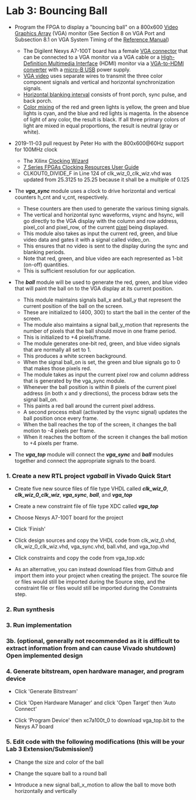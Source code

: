 # Lab 3: Bouncing Ball

* Program the FPGA to display a "bouncing ball" on a 800x600 [Video Graphics Array](https://en.wikipedia.org/wiki/Video_Graphics_Array) (VGA) monitor (See Section 8 on VGA Port and Subsection 8.1 on VGA System Timing of the [Reference Manual]( https://reference.digilentinc.com/_media/reference/programmable-logic/nexys-a7/nexys-a7_rm.pdf))
  * The Digilent Nexys A7-100T board has a female [VGA connector](https://en.wikipedia.org/wiki/VGA_connector) that can be connected to a VGA monitor via a VGA cable or a [High-Definition Multimedia Interface](https://en.wikipedia.org/wiki/HDMI) (HDMI) monitor via a [VGA-to-HDMI converter](https://www.ventioncable.com/product/vga-to-hdmi-converter/) with a [micro-B USB](https://en.wikipedia.org/wiki/USB_hardware) power supply.
  * [VGA video](https://web.mit.edu/6.111/www/s2004/NEWKIT/vga.shtml) uses separate wires to transmit the three color component signals and vertical and horizontal synchronization signals.
  * [Horizontal blanking interval](https://en.wikipedia.org/wiki/Horizontal_blanking_interval) consists of front porch, sync pulse, and back porch.
  * [Color mixing](https://en.wikipedia.org/wiki/Color_mixing) of the red and green lights is yellow, the green and blue lights is cyan, and the blue and red lights is magenta. In the absence of light of any color, the result is black. If all three primary colors of light are mixed in equal proportions, the result is neutral (gray or white).

* 2019-11-03 pull request by Peter Ho with the 800x600@60Hz support for 100MHz clock
  * The Xilinx [Clocking Wizard](https://www.xilinx.com/products/intellectual-property/clocking_wizard.html)
  * [7 Series FPGAs Clocking Resources User Guide](https://www.xilinx.com/support/documentation/user_guides/ug472_7Series_Clocking.pdf)
  * CLKOUT0_DIVIDE_F in Line 124 of clk_wiz_0_clk_wiz.vhd was updated from 25.3125 to 25.25 because it shall be a multiple of 0.125

* The **_vga_sync_** module uses a clock to drive horizontal and vertical counters h_cnt and v_cnt, respectively.
  * These counters are then used to generate the various timing signals.
  * The vertical and horizontal sync waveforms, vsync and hsync, will go directly to the VGA display with the column and row address, pixel_col and pixel_row, of the current [pixel](https://en.wikipedia.org/wiki/Pixel) being displayed.
  * This module also takes as input the current red, green, and blue video data and gates it with a signal called video_on.
  * This ensures that no video is sent to the display during the sync and blanking periods.
  * Note that red, green, and blue video are each represented as 1-bit (on-off) quantities.
  * This is sufficient resolution for our application.

* The **_ball_** module will be used to generate the red, green, and blue video that will paint the ball on to the VGA display at its current position.
  * This module maintains signals ball_x and ball_y that represent the current position of the ball on the screen.
  * These are initialized to (400, 300) to start the ball in the center of the screen.
  * The module also maintains a signal ball_y_motion that represents the number of pixels that the ball should move in one frame period.
  * This is initialized to +4 pixels/frame.
  * The module generates one-bit red, green, and blue video signals that are normally all set to 1.
  * This produces a white screen background.
  * When the signal ball_on is set, the green and blue signals go to 0 that makes those pixels red.
  * The module takes as input the current pixel row and column address that is generated by the vga_sync module.
  * Whenever the ball position is within 8 pixels of the current pixel address (in both x and y directions), the process bdraw sets the signal ball_on.
  * This paints a red ball around the current pixel address.
  * A second process mball (activated by the vsync signal) updates the ball position once every frame.
  * When the ball reaches the top of the screen, it changes the ball motion to -4 pixels per frame.
  * When it reaches the bottom of the screen it changes the ball motion to +4 pixels per frame.

* The **_vga_top_** module will connect the **_vga_sync_** and **_ball_** modules together and connect the appropriate signals to the board.

### 1. Create a new RTL project _vgaball_ in Vivado Quick Start

* Create five new source files of file type VHDL called **_clk_wiz_0_**, **_clk_wiz_0_clk_wiz_**, **_vga_sync_**, **_ball_**, and **_vga_top_**

* Create a new constraint file of file type XDC called **_vga_top_**

* Choose Nexys A7-100T board for the project

* Click 'Finish'

* Click design sources and copy the VHDL code from clk_wiz_0.vhd, clk_wiz_0_clk_wiz.vhd, vga_sync.vhd, ball.vhd, and vga_top.vhd

* Click constraints and copy the code from vga_top.xdc

* As an alternative, you can instead download files from Github and import them into your project when creating the project. The source file or files would still be imported during the Source step, and the constraint file or files would still be imported during the Constraints step.

### 2. Run synthesis

### 3. Run implementation

### 3b. (optional, generally not recommended as it is difficult to extract information from and can cause Vivado shutdown) Open implemented design

### 4. Generate bitstream, open hardware manager, and program device

* Click 'Generate Bitstream'

* Click 'Open Hardware Manager' and click 'Open Target' then 'Auto Connect'

* Click 'Program Device' then xc7a100t_0 to download vga_top.bit to the Nexys A7 board

### 5. Edit code with the following modifications (this will be your Lab 3 Extension/Submission!)

* Change the size and color of the ball

* Change the square ball to a round ball

* Introduce a new signal ball_x_motion to allow the ball to move both horizontally and vertically

